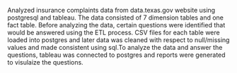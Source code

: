 Analyzed insurance complaints data from data.texas.gov website using postgresql and tableau. The data consisted of 7 dimension tables and one fact table. Before analyzing the data, certain questions were identified that would be answered using the ETL process. CSV files for each table were loaded into postgres and later data was cleaned with respect to null/missing values and made consistent using sql.To analyze the data and answer the questions, tableau was connected to postgres and reports were generated to visulaize the questions.
